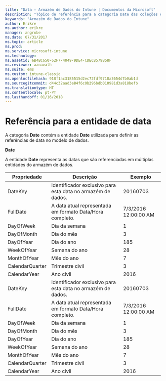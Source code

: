 ```yaml
---
title: "Data – Armazém de Dados do Intune | Documentos da Microsoft"
description: "Tópico de referência para a categoria Date das coleções de entidades na API do Armazém de Dados do Intune."
keywords: "Armazém de Dados do Intune"
author: Erikre
ms.author: erikre
manager: angrobe
ms.date: 07/31/2017
ms.topic: article
ms.prod: 
ms.service: microsoft-intune
ms.technology: 
ms.assetid: 6B4BC650-62F7-4049-9DE4-CDECB579B58F
ms.reviewer: aanavath
ms.suite: ems
ms.custom: intune-classic
ms.openlocfilehash: 918f1ac3185515d2ec72fdf9718a3654d7b0ab1d
ms.sourcegitcommit: d44c32aad3e84f6c0b296bdb010981d3a818befb
ms.translationtype: HT
ms.contentlocale: pt-PT
ms.lasthandoff: 01/16/2018
---
```

# <a name="reference-for-date-entity"></a>Referência para a entidade de data

A categoria **Date** contém a entidade **Date** utilizada para definir as referências de data no modelo de dados.

**Date**

A entidade **Date** representa as datas que são referenciadas em múltiplas entidades do armazém de dados.

| Propriedade  | Descrição | Exemplo |
|---------|------------|--------|
| DateKey | Identificador exclusivo para esta data no armazém de dados. | 20160703 |
| FullDate | A data atual representada em formato Data/Hora completo. | 7/3/2016 12:00:00 AM |
| DayOfWeek | Dia da semana | 1 |
| DayOfMonth | Dia do mês | 3 |
| DayOfYear | Dia do ano | 185 |
| WeekOfYear | Semana do ano | 28 |
| MonthOfYear | Mês do ano | 7 |
| CalendarQuarter | Trimestre civil | 3 |
| CalendarYear | Ano civil | 2016 |
| DateKey | Identificador exclusivo para esta data no armazém de dados. | 20160703 |
| FullDate | A data atual representada em formato Data/Hora completo. | 7/3/2016 12:00:00 AM |
| DayOfWeek | Dia da semana | 1 |
| DayOfMonth | Dia do mês | 3 |
| DayOfYear | Dia do ano | 185 |
| WeekOfYear | Semana do ano | 28 |
| MonthOfYear | Mês do ano | 7 |
| CalendarQuarter | Trimestre civil | 3 |
| CalendarYear | Ano civil | 2016 |
